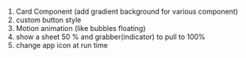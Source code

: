 1. Card Component (add gradient background for various component)
2. custom button style
3. Motion animation (like bubbles floating)
4. show a sheet 50 % and grabber(indicator) to pull to 100%
5. change app icon at run time
